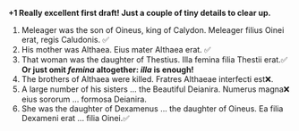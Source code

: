 **+1 Really excellent first draft!  Just a couple of tiny details to clear up.**

1. Meleager was the son of Oineus, king of Calydon. Meleager filius Oinei erat, regis Caludonis. ✅
2. His mother was Althaea. Eius mater Althaea erat. ✅
3. That woman was the daughter of Thestius. Illa femina filia Thestii erat.✅ **Or just omit *femina* altogether:  *illa* is enough!**
4. The brothers of Althaea were killed. Fratres Althaeae interfecti est❌.
5. A large number of his sisters ... the Beautiful Deianira. Numerus magna❌ eius sororum ... formosa Deianira.
6.  She was the daughter of Dexamenus ... the daughter of Oineus. Ea filia Dexameni erat ... filia Oinei.✅
